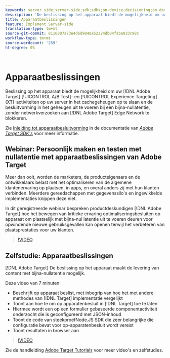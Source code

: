 ```yaml
---
keywords: server side;server-side;sdk;sdks;on-device;decisioning;on device;ondevice;zero latency;latency;near-zero;node.js
description: 'De beslissing op het apparaat biedt de mogelijkheid om uw Adobe Target A/B- en Experience Targeting-activiteiten (XT) op uw server in cache te plaatsen en in het geheugen te beslissen bij bijna-nullatentie, zonder netwerkverzoeken aan het Adobe Target Edge Network te blokkeren. '
title: Apparaatbeslissingen
feature: Implement Server-side
translation-type: tm+mt
source-git-commit: 8110807a73e4d6d9848a52224db04faba033c98c
workflow-type: tm+mt
source-wordcount: '259'
ht-degree: 0%

---
```



# Apparaatbeslissingen

Beslissing op het apparaat biedt de mogelijkheid om uw [!DNL Adobe Target] [!UICONTROL A/B Test]- en [!UICONTROL Experience Targeting] (XT)-activiteiten op uw server in het cachegeheugen op te slaan en de besluitvorming in het geheugen uit te voeren bij een bijna-nullatentie, zonder netwerkverzoeken aan [!DNL Adobe Target] Edge Network te blokkeren.

Zie [Inleiding tot apparaatbesluitvorming](https://adobetarget-sdks.gitbook.io/docs/on-device-decisioning/introduction-to-on-device-decisioning) in de documentatie van *[Adobe Target SDK&#39;s](https://adobetarget-sdks.gitbook.io/docs/)* voor meer informatie.

## Webinar: Persoonlijk maken en testen met nullatentie met apparaatbeslissingen van Adobe Target

Meer dan ooit, worden de marketers, de producteigenaars en de ontwikkelaars belast met het optimaliseren van de algemene klantenervaring op plaatsen, in apps, en overal anders zij met hun klanten verbinden. Meerdere gereedschappen met gegevenssilo&#39;s en ingewikkelde implementaties knippen deze niet.

In dit geregistreerde webinar bespreken productdeskundigen [!DNL Adobe Target] hoe het bewegen van kritieke ervaring optimaliseringsbesluiten op apparaat om plaatselijk met bijna-nul latentie uit te voeren deuren voor opwindende nieuwe gebruiksgevallen kan openen terwijl het verbeteren van plaatsprestaties voor uw klanten.

>[!VIDEO](https://video.tv.adobe.com/v/328148)

## Zelfstudie: Apparaatbeslissingen

[!DNL Adobe Target] De beslissing op het apparaat maakt de levering van content met bijna-nullatentie mogelijk.

Deze video van 7 minuten:

* Beschrijft op apparaat beslist, met inbegrip van hoe het met andere methodes van [!DNL Target] implementatie vergelijkt
* Toont aan hoe te om op apparatenbesluit in [!DNL Target] toe te laten
* Hiermee wordt een op een formulier gebaseerde componentactiviteit onderzocht die is geconfigureerd met JSON-inhoud
* Toont de code van steekproefNode.JS SDK die zeer belangrijke die configuratie bevat voor op-apparatenbesluit wordt vereist
* Toont resultaten in browser aan

>[!VIDEO](https://video.tv.adobe.com/v/329032)

Zie de handleiding [Adobe Target Tutorials](https://experienceleague.adobe.com/docs/target-learn/tutorials/overview.html) voor meer video&#39;s en zelfstudies.
